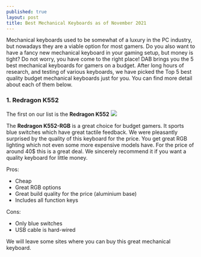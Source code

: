 ```yaml
---
published: true
layout: post
title: Best Mechanical Keyboards as of November 2021
---
```

Mechanical keyboards used to be somewhat of a luxury in the PC industry, but nowadays they are a viable option for most gamers. Do you also want to have a fancy new mechanical keyboard in your gaming setup, but money is tight? Do not worry, you have come to the right place! DAB brings you the 5 best mechanical keyboards for gamers on a budget. After long hours of research, and testing of various keyboards, we have picked the Top 5 best quality budget mechanical keyboards just for you. You can find more detail about each of them below. 

### 1. Redragon K552
The first on our list is the **Redragon K552**
![]({{site.baseurl}}/images/Redragon-K552.jpg)

The **Redragon K552-RGB** is a great choice for budget gamers. It sports blue switches which have great tactile feedback. We were pleasantly surprised by the quality of this keyboard for the price. You get great RGB lighting which not even some more expensive models have. For the price of around 40$ this is a great deal. We sincerely recommend it if you want a quality keyboard for little money.

Pros:
- Cheap
- Great RGB options
- Great build quality for the price (aluminium base)
- Includes all function keys

Cons:
- Only blue switches
- USB cable is hard-wired

We will leave some sites where you can buy this great mechanical keyboard.


